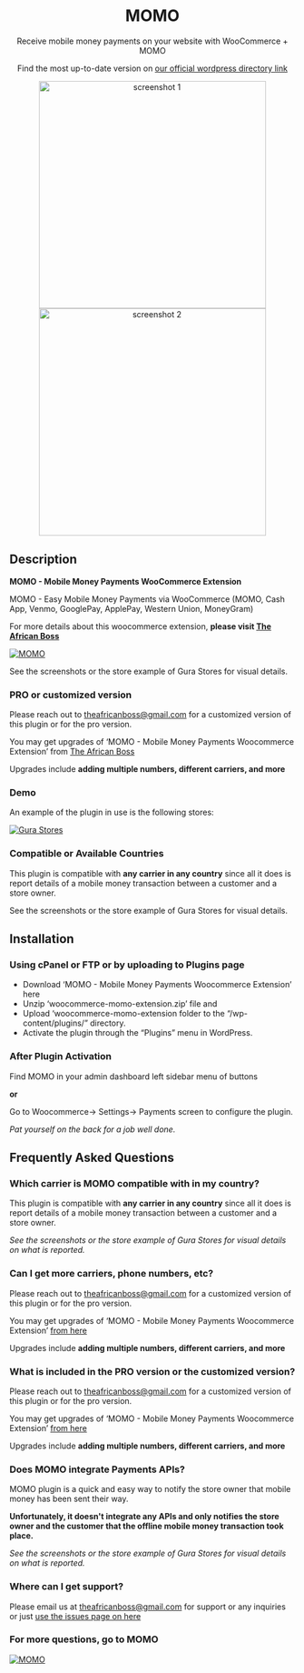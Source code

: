 
<center>
<h1>MOMO</h1>
  
  <p>Receive mobile money payments on your website with WooCommerce + MOMO</p>
  
  <p>Find the most up-to-date version on <a href="https://wordpress.org/plugins/momo-mobile-money-payments-woocommerce-extension/" target="_blank">our official wordpress directory link</a></p>
  
  <p><img alt="screenshot 1" style=”display:block; align: left” src="https://theafricanboss.com/wp-content/uploads/2020/05/momo-backend-screencapture.jpg" width="400"/> <img alt="screenshot 2" style=”display:block; align: right” src="https://theafricanboss.com/wp-content/uploads/2020/05/momo-frontend-screencapture.jpg" width="400"/></p>
    
</center>

## Description

**MOMO - Mobile Money Payments WooCommerce Extension**

MOMO - Easy Mobile Money Payments via WooCommerce (MOMO, Cash App, Venmo, GooglePay, ApplePay, Western Union, MoneyGram)

For more details about this woocommerce extension, **please visit [The African Boss](https://theafricanboss.com/momo)**

[![MOMO](https://theafricanboss.com/wp-content/uploads/2020/05/momo_button.png)](https://wordpress.org/plugins/momo-mobile-money-payments-woocommerce-extension/)

See the screenshots or the store example of Gura Stores for visual details.

### PRO or customized version

Please reach out to theafricanboss@gmail.com for a customized version of this plugin or for the pro version.

You may get upgrades of ‘MOMO - Mobile Money Payments Woocommerce Extension’ from [The African Boss](https://theafricanboss.com/momo)

Upgrades include **adding multiple numbers, different carriers, and more**

### Demo

An example of the plugin in use is the following stores:

[![Gura Stores](https://theafricanboss.com/wp-content/uploads/2020/05/gurastores_button.png)](https://gurastores.com/)


### Compatible or Available Countries

This plugin is compatible with **any carrier in any country** since all it does is report details of a mobile money transaction between a customer and a store owner.

See the screenshots or the store example of Gura Stores for visual details.

## Installation

### Using cPanel or FTP or by uploading to Plugins page

* Download ‘MOMO - Mobile Money Payments Woocommerce Extension’ here
* Unzip ‘woocommerce-momo-extension.zip’ file and
* Upload ‘woocommerce-momo-extension folder to the “/wp-content/plugins/” directory.
* Activate the plugin through the “Plugins” menu in WordPress.

### After Plugin Activation

Find MOMO in your admin dashboard left sidebar menu of buttons 

**or**

Go to Woocommerce-> Settings-> Payments screen to configure the plugin.

*Pat yourself on the back for a job well done.*

## Frequently Asked Questions

### Which carrier is MOMO compatible with in my country?

This plugin is compatible with **any carrier in any country** since all it does is report details of a mobile money transaction between a customer and a store owner.

*See the screenshots or the store example of Gura Stores for visual details on what is reported.*

### Can I get more carriers, phone numbers, etc?

Please reach out to theafricanboss@gmail.com for a customized version of this plugin or for the pro version.

You may get upgrades of ‘MOMO - Mobile Money Payments Woocommerce Extension’ [from here](https://theafricanboss.com/momo)

Upgrades include **adding multiple numbers, different carriers, and more**

### What is included in the PRO version or the customized version?

Please reach out to theafricanboss@gmail.com for a customized version of this plugin or for the pro version.

You may get upgrades of ‘MOMO - Mobile Money Payments Woocommerce Extension’ [from here](https://theafricanboss.com/momo)

Upgrades include **adding multiple numbers, different carriers, and more**

### Does MOMO integrate Payments APIs?

MOMO plugin is a quick and easy way to notify the store owner that mobile money has been sent their way.

**Unfortunately, it doesn't integrate any APIs and only notifies the store owner and the customer that the offline mobile money transaction took place.**

*See the screenshots or the store example of Gura Stores for visual details on what is reported.*

### Where can I get support?

Please email us at theafricanboss@gmail.com for support or any inquiries or just [use the issues page on here](https://github.com/theafricanboss/woocommerce-momo/issues)

### For more questions, go to MOMO

[![MOMO](https://theafricanboss.com/wp-content/uploads/2020/05/momo_button.png)](https://wordpress.org/plugins/momo-mobile-money-payments-woocommerce-extension/)

